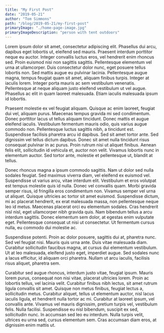 ```yaml
---
title: "My First Post"
date: "2019-05-21"
author: "Tom Simmons"
path: "/blog/2019-05-21/my-first-post"
primaryImage: "./home-page-image.jpg"
primaryImageDescription: "person with tent outdoors"
---
```


Lorem ipsum dolor sit amet, consectetur adipiscing elit. Phasellus dui arcu, dapibus eget lobortis ut, eleifend sed mauris. Praesent interdum porttitor neque eu auctor. Integer convallis luctus eros, vel hendrerit enim rhoncus sed. Proin euismod nisi non sagittis sagittis. Pellentesque elementum vel urna at ullamcorper. Duis consectetur dolor nunc, eget posuere tellus lobortis non. Sed mattis augue eu pulvinar lacinia. Pellentesque augue magna, tempus feugiat quam sit amet, aliquam finibus turpis. Integer at iaculis lorem. Integer porta mauris ac sem vestibulum venenatis. Pellentesque at neque aliquam justo eleifend vestibulum ut vel augue. Phasellus ac elit in quam laoreet malesuada. Etiam iaculis malesuada ipsum id lobortis.

Praesent molestie ex vel feugiat aliquam. Quisque ac enim laoreet, feugiat dui vel, aliquam purus. Maecenas tempus gravida mi sed condimentum. Donec porttitor lacus ut tellus aliquam tincidunt. Donec mattis et augue eleifend iaculis. Vestibulum fermentum mauris odio, quis varius augue commodo non. Pellentesque luctus sagittis nibh, a tincidunt est. Suspendisse facilisis pharetra arcu id dapibus. Sed sit amet tortor ante. Sed dignissim vel tellus dictum dapibus. Donec sit amet nulla tincidunt risus consequat pulvinar in ac purus. Proin rutrum nisi ut aliquet finibus. Aenean felis elit, sollicitudin id vehicula et, auctor non velit. Vivamus lobortis nunc in elementum auctor. Sed tortor ante, molestie et pellentesque ut, blandit at tellus.

Donec rhoncus magna a ipsum commodo sagittis. Nam ut dolor sed nulla sodales feugiat. Sed maximus viverra diam, vel eleifend ex euismod vel. Suspendisse ut varius arcu, vitae interdum elit. Vestibulum et eros volutpat est tempus molestie quis id nulla. Donec vel convallis quam. Morbi gravida semper risus, id fringilla eros condimentum non. Vivamus semper vel urna ut aliquet. Quisque ultricies ac tortor sit amet euismod. Suspendisse dictum, mi ac placerat hendrerit, ex erat malesuada massa, non pellentesque neque leo id metus. Maecenas placerat orci eu elementum sodales. Cras hendrerit nisl nisl, eget ullamcorper nibh gravida quis. Nam bibendum tellus a arcu interdum sagittis. Donec elementum sem dolor, at egestas enim vulputate eget. Pellentesque consequat ut nisi ut consectetur. Ut fermentum cursus nulla, eu commodo dui molestie ac.

Suspendisse potenti. Proin ac dolor posuere, sagittis dui at, pharetra nunc. Sed vel feugiat nisi. Mauris quis urna ante. Duis vitae malesuada diam. Curabitur sollicitudin faucibus magna, at cursus dui elementum vestibulum. Ut at leo malesuada, eleifend justo eget, imperdiet augue. Sed sodales nunc a lacus efficitur, id aliquam orci pharetra. Nullam ut arcu iaculis, facilisis risus aliquet, pharetra sem.

Curabitur sed augue rhoncus, interdum justo vitae, feugiat ipsum. Mauris lorem purus, consequat non nisi vitae, placerat ultricies lorem. Proin ac lobortis tellus, vel lacinia velit. Curabitur finibus nibh lectus, sit amet rutrum ligula convallis sit amet. Quisque non metus finibus, feugiat lectus a, sollicitudin metus. Curabitur aliquet, tellus ut elementum auctor, nisl lacus iaculis ligula, et hendrerit nulla tortor ac mi. Curabitur at laoreet ipsum, vel convallis ante. Vivamus vel mauris dignissim, pretium turpis vel, vestibulum felis. Nulla facilisi. Suspendisse eu nisl bibendum, suscipit ex sed, sollicitudin nunc. In accumsan sed leo eu interdum. Nulla turpis velit, ultrices eu urna sed, cursus elementum sem. Cras accumsan diam eros, at dignissim enim mattis ut.
